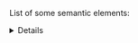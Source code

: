 List of some semantic elements:
<article>
 <aside>
 <details>
 <figcaption>
 <figure>
 <footer>
 <header>
 <main>
 <mark>
 <nav>
 <section>
 <summary>
 <time>
